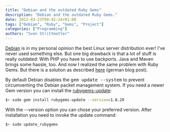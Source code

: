 ```yaml
---
title: "Debian and the outdated Ruby Gems"
description: "Debian and the outdated Ruby Gems."
date: 2012-03-23T09:42:24+01:00
tags: ["Debian", "Ruby", "Gems", "Project"]
categories: ["Programming"]
authors: "Sven Strittmatter"
---
```


[Debian][1] is in  my personal opinion the best Linux  server distribution ever!
I've never used something  else. But one big drawback is that a  lot of stuff is
really outdated: With PHP you have to  use backports. Java and Maven brings some
hassle, too. And now I realized the same  problem with Ruby Gems. But there is a
solution as described [here][2] (german blog post).

By  default  Debian  disables  the <kbd>gem  update  --system</kbd>  to  prevent
circumventing  the Debian  packet management  system. If  you need  a newer  Gem
version you can install the [rubygems-update][3]:

```bash
$> sudo gem install rubygems-update --version=1.8.20
```

With  the  --version  option  you   can  chose  your  preferred  version.  After
installation you need to invoke the update command:

```bash
$> sudo update_rubygems
```

[1]: http://www.debian.org/
[2]: http://www.beier-christian.eu/blog/weblog/ruby-gem-update-is-disabled-on-debian/
[3]: http://rubygems.org/gems/rubygems-update